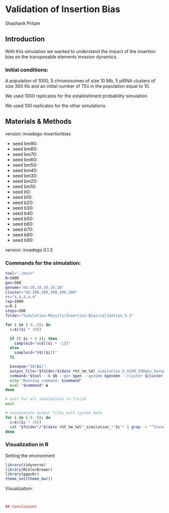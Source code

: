 Validation of Insertion Bias
================
Shashank Pritam


## Introduction

With this simulation we wanted to understand the impact of the insertion
bias on the transposable elements invasion dynamics.

### Initial conditions:

A population of 1000, 5 chromosomes of size 10 Mb, 5 piRNA clusters of
size 300 Kb and an initial number of TEs in the population equal to 10.

We used 1000 replicates for the establishment probability simulation.

We used 100 replicates for the other simulations.

## Materials & Methods

version: invadego-insertionbias

- seed bm90: 
- seed bm80: 
- seed bm70: 
- seed bm60: 
- seed bm50: 
- seed bm40: 
- seed bm30: 
- seed bm20: 
- seed bm10: 
- seed b0: 
- seed b10: 
- seed b20: 
- seed b30: 
- seed b40: 
- seed b50: 
- seed b60: 
- seed b70: 
- seed b80: 
- seed b90: 




version: invadego 0.1.3

### Commands for the simulation:

``` bash
tool="./main"
N=1000
gen=500
genome="mb:10,10,10,10,10"
cluster="kb:300,300,300,300,300"
rr="4,4,4,4,4"
rep=1000
u=0.1
steps=500
folder="Simulation-Results/Insertion-Bias/validation_5.1"

for i in {-9..9}; do
  i=$(($i * 10))

  if (( $i < 0 )); then
    sampleid="mb$(($i * -1))"
  else
    sampleid="b$(($i))"
  fi

  basepop="10($i)"
  output_file="$folder/$(date +%Y_%m_%d)_simulation_0_m100_500gen_basepop_$i"
  command="$tool --N $N --gen $gen --genome $genome --cluster $cluster --rr $rr --rep $rep --u $u --basepop \"$basepop\" --steps $steps --sampleid $sampleid > $output_file"
  echo "Running command: $command"
  eval "$command" &
done

# wait for all simulations to finish
wait

# concatenate output files with system date
for i in {-9..9}; do
  i=$(($i * 10))
  cat "$folder"/"$(date +%Y_%m_%d)"_simulation_*"$i"* | grep -v "^Invade" | grep -v "^#" > "$folder"/"$(date +%Y_%m_%d)"_Simulation_"$i"_500_gen_exploration
done

```

### Visualization in R

Setting the environment

``` r
library(tidyverse)
library(RColorBrewer)
library(ggpubr)
theme_set(theme_bw())
```

Visualization:

``` r


## Conclusions
